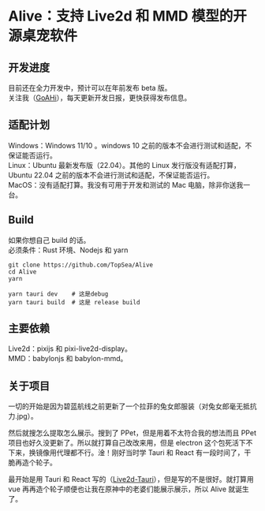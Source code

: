 # Alive：支持 Live2d 和 MMD 模型的开源桌宠软件

## 开发进度
目前还在全力开发中，预计可以在年前发布 beta 版。   
关注我（[GoAHi](https://space.bilibili.com/307219768)），每天更新开发日报，更快获得发布信息。

## 适配计划
Windows：Windows 11/10 。windows 10 之前的版本不会进行测试和适配，不保证能否运行。  
Linux：Ubuntu 最新发布版（22.04）。其他的 Linux 发行版没有适配打算，Ubuntu 22.04 之前的版本不会进行测试和适配，不保证能否运行。  
MacOS：没有适配打算。我没有可用于开发和测试的 Mac 电脑，除非你送我一台。

## Build
如果你想自己 build 的话。  
必须条件：Rust 环境、Nodejs 和 yarn
```
git clone https://github.com/TopSea/Alive
cd Alive
yarn

yarn tauri dev    # 这是debug
yarn tauri build  # 这是 release build
```

## 主要依赖
Live2d：pixijs 和 pixi-live2d-display。   
MMD：babylonjs 和 babylon-mmd。

## 关于项目
一切的开始是因为碧蓝航线之前更新了一个拉菲的兔女郎服装（对兔女郎毫无抵抗力.jpg）。  

然后就搜怎么提取怎么展示。搜到了 PPet，但是用着不太符合我的想法而且 PPet 项目也好久没更新了。所以就打算自己改改来用，但是 electron 这个包死活下不下来，换镜像用代理都不行。淦！刚好当时学 Tauri 和 React 有一段时间了，干脆再造个轮子。  

最开始是用 Tauri 和 React 写的（[Live2d-Tauri](https://github.com/TopSea/Live2d-Tauri)），但是写的不是很好。就打算用 vue 再再造个轮子顺便也让我在原神中的老婆们能展示展示，所以 Alive 就诞生了。